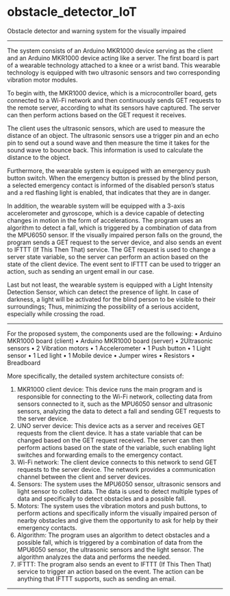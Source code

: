# obstacle_detector_IoT
Obstacle detector and warning system for the visually impaired

-- --
The system consists of an Arduino MKR1000 device serving as the client and an Arduino MKR1000 device acting like a server. The first board is part of a wearable technology attached to a knee or a wrist band. This wearable technology is equipped with two ultrasonic sensors and two corresponding vibration motor modules.

To begin with, the MKR1000 device, which is a microcontroller board, gets connected to a Wi-Fi network and then continuously sends GET requests to the remote server, according to what its sensors have captured. The server can then perform actions based on the GET request it receives.

The client uses the ultrasonic sensors, which are used to measure the distance of an object. The ultrasonic sensors use a trigger pin and an echo pin to send out a sound wave and then measure the time it takes for the sound wave to bounce back. This information is used to calculate the distance to the object. 

Furthermore, the wearable system is equipped with an emergency push button switch. When the emergency button is pressed by the blind person, a selected emergency contact is informed of the disabled person’s status and a red flashing light is enabled, that indicates that they are in danger.

In addition, the wearable system will be equipped with a 3-axis accelerometer and gyroscope, which is a device capable of detecting changes in motion in the form of accelerations. The program uses an algorithm to detect a fall, which is triggered by a combination of data from the MPU6050 sensor. If the visually impaired person falls on the ground, the program sends a GET request to the server device, and also sends an event to IFTTT (If This Then That) service. The GET request is used to change a server state variable, so the server can perform an action based on the state of the client device. The event sent to IFTTT can be used to trigger an action, such as sending an urgent email in our case.

Last but not least, the wearable system is equipped with a Light Intensity Detection Sensor, which can detect the presence of light. In case of darkness, a light will be activated for the blind person to be visible to their surroundings; Thus, minimizing the possibility of a serious accident, especially while crossing the road.

-- --
For the proposed system, the components used are the following:
•	Arduino MKR1000 board (client)
•	Arduino MKR1000 board (server)
•	2Ultrasonic sensors
•	2 Vibration motors
•	1 Accelerometer
•	1 Push button
•	1 Light sensor
•	1 Led light
•	1 Mobile device
•	Jumper wires
•	Resistors
•	Breadboard

More specifically, the detailed system architecture consists of:
1.	MKR1000 client device: This device runs the main program and is responsible for connecting to the Wi-Fi network, collecting data from sensors connected to it, such as the MPU6050 sensor and ultrasonic sensors, analyzing the data to detect a fall and sending GET requests to the server device.
2.	UNO server device: This device acts as a server and receives GET requests from the client device. It has a state variable that can be changed based on the GET request received. The server can then perform actions based on the state of the variable, such enabling light switches and forwarding emails to the emergency contact.
3.	Wi-Fi network: The client device connects to this network to send GET requests to the server device. The network provides a communication channel between the client and server devices.
4.	Sensors: The system uses the MPU6050 sensor, ultrasonic sensors and light sensor to collect data. The data is used to detect multiple types of data and specifically to detect obstacles and a possible fall.
5.	Motors: The system uses the vibration motors and push buttons, to perform actions and specifically inform the visually impaired person of nearby obstacles and give them the opportunity to ask for help by their emergency contacts.
6.	Algorithm: The program uses an algorithm to detect obstacles and a possible fall, which is triggered by a combination of data from the MPU6050 sensor, the ultrasonic sensors and the light sensor. The algorithm analyzes the data and performs the needed.
7.	IFTTT: The program also sends an event to IFTTT (If This Then That) service to trigger an action based on the event. The action can be anything that IFTTT supports, such as sending an email.

-- --
